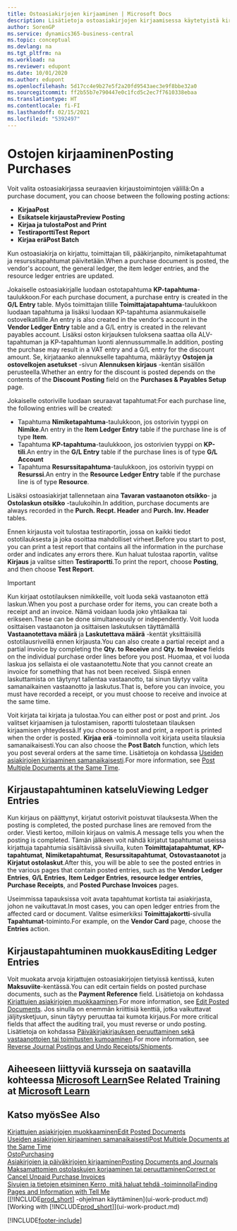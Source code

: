 ```yaml
---
title: Ostoasiakirjojen kirjaaminen | Microsoft Docs
description: Lisätietoja ostoasiakirjojen kirjaamisessa käytetyistä kirjaustoiminnoista ja kirjattujen asiakirjojen päivittämisestä.
author: SorenGP
ms.service: dynamics365-business-central
ms.topic: conceptual
ms.devlang: na
ms.tgt_pltfrm: na
ms.workload: na
ms.reviewer: edupont
ms.date: 10/01/2020
ms.author: edupont
ms.openlocfilehash: 5d17cc4e9b27e5f2a20fd9543aec3e9f8bbe32a0
ms.sourcegitcommit: ff2b55b7e790447e0c1fcd5c2ec7f7610338ebaa
ms.translationtype: HT
ms.contentlocale: fi-FI
ms.lasthandoff: 02/15/2021
ms.locfileid: "5392497"
---
```

# <a name="posting-purchases"></a><span data-ttu-id="5bd24-103">Ostojen kirjaaminen</span><span class="sxs-lookup"><span data-stu-id="5bd24-103">Posting Purchases</span></span>
<span data-ttu-id="5bd24-104">Voit valita ostoasiakirjassa seuraavien kirjaustoimintojen välillä:</span><span class="sxs-lookup"><span data-stu-id="5bd24-104">On a purchase document, you can choose between the following posting actions:</span></span>

* <span data-ttu-id="5bd24-105">**Kirjaa**</span><span class="sxs-lookup"><span data-stu-id="5bd24-105">**Post**</span></span>
* <span data-ttu-id="5bd24-106">**Esikatsele kirjausta**</span><span class="sxs-lookup"><span data-stu-id="5bd24-106">**Preview Posting**</span></span>
* <span data-ttu-id="5bd24-107">**Kirjaa ja tulosta**</span><span class="sxs-lookup"><span data-stu-id="5bd24-107">**Post and Print**</span></span>
* <span data-ttu-id="5bd24-108">**Testiraportti**</span><span class="sxs-lookup"><span data-stu-id="5bd24-108">**Test Report**</span></span>
* <span data-ttu-id="5bd24-109">**Kirjaa erä**</span><span class="sxs-lookup"><span data-stu-id="5bd24-109">**Post Batch**</span></span>

<span data-ttu-id="5bd24-110">Kun ostoasiakirja on kirjattu, toimittajan tili, pääkirjanpito, nimiketapahtumat ja resurssitapahtumat päivitetään.</span><span class="sxs-lookup"><span data-stu-id="5bd24-110">When a purchase document is posted, the vendor's account, the general ledger, the item ledger entries, and the resource ledger entries  are updated.</span></span>

<span data-ttu-id="5bd24-111">Jokaiselle ostoasiakirjalle luodaan ostotapahtuma **KP-tapahtuma**-taulukkoon.</span><span class="sxs-lookup"><span data-stu-id="5bd24-111">For each purchase document, a purchase entry is created in the **G/L Entry** table.</span></span> <span data-ttu-id="5bd24-112">Myös toimittajan tilille **Toimittajatapahtuma**-taulukkoon luodaan tapahtuma ja lisäksi luodaan KP-tapahtuma asianmukaiselle ostovelkatilille.</span><span class="sxs-lookup"><span data-stu-id="5bd24-112">An entry is also created in the vendor's account in the **Vendor Ledger Entry** table and a G/L entry is created in the relevant payables account.</span></span> <span data-ttu-id="5bd24-113">Lisäksi oston kirjauksen tuloksena saattaa olla ALV-tapahtuman ja KP-tapahtuman luonti alennussummalle.</span><span class="sxs-lookup"><span data-stu-id="5bd24-113">In addition, posting the purchase may result in a VAT entry and a G/L entry for the discount amount.</span></span> <span data-ttu-id="5bd24-114">Se, kirjataanko alennukselle tapahtuma, määräytyy **Ostojen ja ostovelkojen asetukset** -sivun **Alennuksen kirjaus** -kentän sisällön perusteella.</span><span class="sxs-lookup"><span data-stu-id="5bd24-114">Whether an entry for the discount is posted depends on the contents of the **Discount Posting** field on the **Purchases & Payables Setup** page.</span></span>

<span data-ttu-id="5bd24-115">Jokaiselle ostoriville luodaan seuraavat tapahtumat:</span><span class="sxs-lookup"><span data-stu-id="5bd24-115">For each purchase line, the following entries will be created:</span></span>
- <span data-ttu-id="5bd24-116">Tapahtuma **Nimiketapahtuma**-taulukkoon, jos ostorivin tyyppi on **Nimike**.</span><span class="sxs-lookup"><span data-stu-id="5bd24-116">An entry in the **Item Ledger Entry** table if the purchase line is of type **Item**.</span></span>
- <span data-ttu-id="5bd24-117">Tapahtuma **KP-tapahtuma**-taulukkoon, jos ostorivien tyyppi on **KP-tili**.</span><span class="sxs-lookup"><span data-stu-id="5bd24-117">An entry in the **G/L Entry** table if the purchase lines is of type **G/L Account**</span></span>
- <span data-ttu-id="5bd24-118">Tapahtuma **Resurssitapahtuma**-taulukkoon, jos ostorivin tyyppi on **Resurssi**.</span><span class="sxs-lookup"><span data-stu-id="5bd24-118">An entry in the **Resource Ledger Entry** table if the purchase line is of type **Resource**.</span></span>

<span data-ttu-id="5bd24-119">Lisäksi ostoasiakirjat tallennetaan aina **Tavaran vastaanoton otsikko**- ja **Ostolaskun otsikko** -taulukoihin.</span><span class="sxs-lookup"><span data-stu-id="5bd24-119">In addition, purchase documents are always recorded in the **Purch. Recpt. Header** and **Purch. Inv. Header** tables.</span></span>

<span data-ttu-id="5bd24-120">Ennen kirjausta voit tulostaa testiraportin, jossa on kaikki tiedot ostotilauksesta ja joka osoittaa mahdolliset virheet.</span><span class="sxs-lookup"><span data-stu-id="5bd24-120">Before you start to post, you can print a test report that contains all the information in the purchase order and indicates any errors there.</span></span> <span data-ttu-id="5bd24-121">Kun haluat tulostaa raportin, valitse **Kirjaus** ja valitse sitten **Testiraportti**.</span><span class="sxs-lookup"><span data-stu-id="5bd24-121">To print the report, choose **Posting**, and then choose **Test Report**.</span></span>

> [!IMPORTANT]  
>   <span data-ttu-id="5bd24-122">Kun kirjaat ostotilauksen nimikkeille, voit luoda sekä vastaanoton että laskun.</span><span class="sxs-lookup"><span data-stu-id="5bd24-122">When you post a purchase order for items, you can create both a receipt and an invoice.</span></span> <span data-ttu-id="5bd24-123">Nämä voidaan luoda joko yhtäaikaa tai erikseen.</span><span class="sxs-lookup"><span data-stu-id="5bd24-123">These can be done simultaneously or independently.</span></span> <span data-ttu-id="5bd24-124">Voit luoda osittaisen vastaanoton ja osittaisen laskutuksen täyttämällä **Vastaanotettava määrä** ja **Laskutettava määrä** -kentät yksittäisillä ostotilausriveillä ennen kirjausta.</span><span class="sxs-lookup"><span data-stu-id="5bd24-124">You can also create a partial receipt and a partial invoice by completing the **Qty. to Receive** and **Qty. to Invoice** fields on the individual purchase order lines before you post.</span></span> <span data-ttu-id="5bd24-125">Huomaa, et voi luoda laskua jos sellaista ei ole vastaanotettu.</span><span class="sxs-lookup"><span data-stu-id="5bd24-125">Note that you cannot create an invoice for something that has not been received.</span></span> <span data-ttu-id="5bd24-126">Siispä ennen laskuttamista on täytynyt tallentaa vastaanotto, tai sinun täytyy valita samanaikainen vastaanotto ja laskutus.</span><span class="sxs-lookup"><span data-stu-id="5bd24-126">That is, before you can invoice, you must have recorded a receipt, or you must choose to receive and invoice at the same time.</span></span>

<span data-ttu-id="5bd24-127">Voit kirjata tai kirjata ja tulostaa.</span><span class="sxs-lookup"><span data-stu-id="5bd24-127">You can either post or post and print.</span></span> <span data-ttu-id="5bd24-128">Jos valitset kirjaamisen ja tulostamisen, raportti tulostetaan tilauksen kirjaamisen yhteydessä.</span><span class="sxs-lookup"><span data-stu-id="5bd24-128">If you choose to post and print, a report is printed when the order is posted.</span></span> <span data-ttu-id="5bd24-129">**Kirjaa erä** -toiminnolla voit kirjata useita tilauksia samanaikaisesti.</span><span class="sxs-lookup"><span data-stu-id="5bd24-129">You can also choose the **Post Batch** function, which lets you post several orders at the same time.</span></span> <span data-ttu-id="5bd24-130">Lisätietoja on kohdassa [Useiden asiakirjojen kirjaaminen samanaikaisesti](ui-batch-posting.md).</span><span class="sxs-lookup"><span data-stu-id="5bd24-130">For more information, see [Post Multiple Documents at the Same Time](ui-batch-posting.md).</span></span>

## <a name="viewing-ledger-entries"></a><span data-ttu-id="5bd24-131">Kirjaustapahtuminen katselu</span><span class="sxs-lookup"><span data-stu-id="5bd24-131">Viewing Ledger Entries</span></span>
<span data-ttu-id="5bd24-132">Kun kirjaus on päättynyt, kirjatut ostorivit poistuvat tilauksesta.</span><span class="sxs-lookup"><span data-stu-id="5bd24-132">When the posting is completed, the posted purchase lines are removed from the order.</span></span> <span data-ttu-id="5bd24-133">Viesti kertoo, milloin kirjaus on valmis.</span><span class="sxs-lookup"><span data-stu-id="5bd24-133">A message tells you when the posting is completed.</span></span> <span data-ttu-id="5bd24-134">Tämän jälkeen voit nähdä kirjatut tapahtumat useissa kirjattuja tapahtumia sisältävissä sivuilla, kuten **Toimittajatapahtumat**, **KP-tapahtumat**, **Nimiketapahtumat**, **Resurssitapahtumat**, **Ostovastaanotot** ja **Kirjatut ostolaskut**.</span><span class="sxs-lookup"><span data-stu-id="5bd24-134">After this, you will be able to see the posted entries in the various pages that contain posted entries, such as the **Vendor Ledger Entries**, **G/L Entries**, **Item Ledger Entries**, **resource ledger entries**, **Purchase Receipts**, and **Posted Purchase Invoices** pages.</span></span>

<span data-ttu-id="5bd24-135">Useimmissa tapauksissa voit avata tapahtumat kortista tai asiakirjasta, johon ne vaikuttavat.</span><span class="sxs-lookup"><span data-stu-id="5bd24-135">In most cases, you can open ledger entries from the affected card or document.</span></span> <span data-ttu-id="5bd24-136">Valitse esimerkiksi **Toimittajakortti**-sivulla **Tapahtumat**-toiminto.</span><span class="sxs-lookup"><span data-stu-id="5bd24-136">For example, on the **Vendor Card** page, choose the **Entries** action.</span></span>

## <a name="editing-ledger-entries"></a><span data-ttu-id="5bd24-137">Kirjaustapahtuminen muokkaus</span><span class="sxs-lookup"><span data-stu-id="5bd24-137">Editing Ledger Entries</span></span>
<span data-ttu-id="5bd24-138">Voit muokata arvoja kirjattujen ostoasiakirjojen tietyissä kentissä, kuten **Maksuviite**-kentässä.</span><span class="sxs-lookup"><span data-stu-id="5bd24-138">You can edit certain fields on posted purchase documents, such as the **Payment Reference** field.</span></span> <span data-ttu-id="5bd24-139">Lisätietoja on kohdassa [Kirjattujen asiakirjojen muokkaaminen](across-edit-posted-document.md).</span><span class="sxs-lookup"><span data-stu-id="5bd24-139">For more information, see [Edit Posted Documents](across-edit-posted-document.md).</span></span> <span data-ttu-id="5bd24-140">Jos sinulla on enemmän kriittisiä kenttiä, jotka vaikuttavat jäljitysketjuun, sinun täytyy peruuttaa tai kumota kirjaus.</span><span class="sxs-lookup"><span data-stu-id="5bd24-140">For more critical fields that affect the auditing trail, you must reverse or undo posting.</span></span> <span data-ttu-id="5bd24-141">Lisätietoja on kohdassa [Päiväkirjakirjauksen peruuttaminen sekä vastaanottojen tai toimitusten kumoaminen](finance-how-reverse-journal-posting.md).</span><span class="sxs-lookup"><span data-stu-id="5bd24-141">For more information, see [Reverse Journal Postings and Undo Receipts/Shipments](finance-how-reverse-journal-posting.md).</span></span>

## <a name="see-related-training-at-microsoft-learn"></a><span data-ttu-id="5bd24-142">Aiheeseen liittyviä kursseja on saatavilla kohteessa [Microsoft Learn](/learn/modules/receive-invoice-dynamics-d365-business-central/index)</span><span class="sxs-lookup"><span data-stu-id="5bd24-142">See Related Training at [Microsoft Learn](/learn/modules/receive-invoice-dynamics-d365-business-central/index)</span></span>

## <a name="see-also"></a><span data-ttu-id="5bd24-143">Katso myös</span><span class="sxs-lookup"><span data-stu-id="5bd24-143">See Also</span></span>
[<span data-ttu-id="5bd24-144">Kirjattujen asiakirjojen muokkaaminen</span><span class="sxs-lookup"><span data-stu-id="5bd24-144">Edit Posted Documents</span></span>](across-edit-posted-document.md)  
[<span data-ttu-id="5bd24-145">Useiden asiakirjojen kirjaaminen samanaikaisesti</span><span class="sxs-lookup"><span data-stu-id="5bd24-145">Post Multiple Documents at the Same Time</span></span>](ui-batch-posting.md)  
[<span data-ttu-id="5bd24-146">Osto</span><span class="sxs-lookup"><span data-stu-id="5bd24-146">Purchasing</span></span>](purchasing-manage-purchasing.md)  
[<span data-ttu-id="5bd24-147">Asiakirjojen ja päiväkirjojen kirjaaminen</span><span class="sxs-lookup"><span data-stu-id="5bd24-147">Posting Documents and Journals</span></span>](ui-post-documents-journals.md)  
[<span data-ttu-id="5bd24-148">Maksamattomien ostolaskujen korjaaminen tai peruuttaminen</span><span class="sxs-lookup"><span data-stu-id="5bd24-148">Correct or Cancel Unpaid Purchase Invoices</span></span>](purchasing-how-correct-cancel-unpaid-purchase-invoices.md)  
[<span data-ttu-id="5bd24-149">Sivujen ja tietojen etsiminen Kerro, mitä haluat tehdä -toiminnolla</span><span class="sxs-lookup"><span data-stu-id="5bd24-149">Finding Pages and Information with Tell Me</span></span>](ui-search.md)  
<span data-ttu-id="5bd24-150">[[!INCLUDE[prod_short](includes/prod_short.md)] -ohjelman käyttäminen](ui-work-product.md)</span><span class="sxs-lookup"><span data-stu-id="5bd24-150">[Working with [!INCLUDE[prod_short](includes/prod_short.md)]](ui-work-product.md)</span></span>


[!INCLUDE[footer-include](includes/footer-banner.md)]